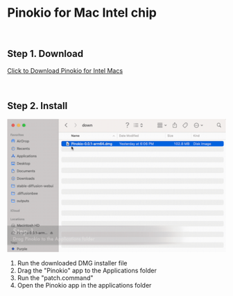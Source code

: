 # Pinokio for Mac Intel chip

<br>

## Step 1. Download

<a href="https://github.com/malfunctionize/p/releases/download/0.0.17/Pinokio-0.0.17.dmg" class='btn'>Click to Download Pinokio for Intel Macs</a>

<br>

## Step 2. Install

![macinstall.gif](macinstall.gif)

1. Run the downloaded DMG installer file
2. Drag the "Pinokio" app to the Applications folder
3. Run the "patch.command"
4. Open the Pinokio app in the applications folder
